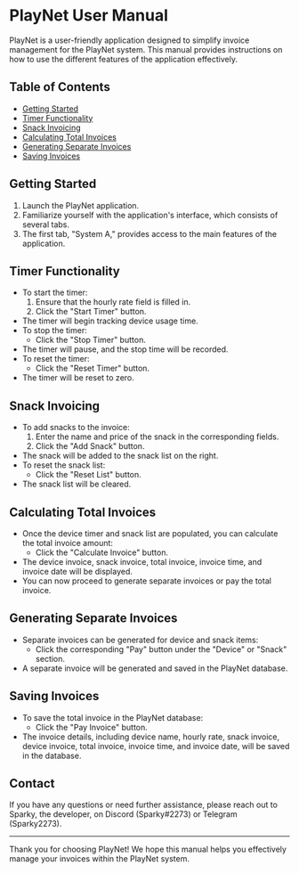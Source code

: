 # PlayNet User Manual

PlayNet is a user-friendly application designed to simplify invoice management for the PlayNet system. This manual provides instructions on how to use the different features of the application effectively.

## Table of Contents

- [Getting Started](#getting-started)
- [Timer Functionality](#timer-functionality)
- [Snack Invoicing](#snack-invoicing)
- [Calculating Total Invoices](#calculating-total-invoices)
- [Generating Separate Invoices](#generating-separate-invoices)
- [Saving Invoices](#saving-invoices)

## Getting Started

1. Launch the PlayNet application.
2. Familiarize yourself with the application's interface, which consists of several tabs.
3. The first tab, "System A," provides access to the main features of the application.

## Timer Functionality

- To start the timer:
  1. Ensure that the hourly rate field is filled in.
  2. Click the "Start Timer" button.
- The timer will begin tracking device usage time.
- To stop the timer:
  - Click the "Stop Timer" button.
- The timer will pause, and the stop time will be recorded.
- To reset the timer:
  - Click the "Reset Timer" button.
- The timer will be reset to zero.

## Snack Invoicing

- To add snacks to the invoice:
  1. Enter the name and price of the snack in the corresponding fields.
  2. Click the "Add Snack" button.
- The snack will be added to the snack list on the right.
- To reset the snack list:
  - Click the "Reset List" button.
- The snack list will be cleared.

## Calculating Total Invoices

- Once the device timer and snack list are populated, you can calculate the total invoice amount:
  - Click the "Calculate Invoice" button.
- The device invoice, snack invoice, total invoice, invoice time, and invoice date will be displayed.
- You can now proceed to generate separate invoices or pay the total invoice.

## Generating Separate Invoices

- Separate invoices can be generated for device and snack items:
  - Click the corresponding "Pay" button under the "Device" or "Snack" section.
- A separate invoice will be generated and saved in the PlayNet database.

## Saving Invoices

- To save the total invoice in the PlayNet database:
  - Click the "Pay Invoice" button.
- The invoice details, including device name, hourly rate, snack invoice, device invoice, total invoice, invoice time, and invoice date, will be saved in the database.

## Contact

If you have any questions or need further assistance, please reach out to Sparky, the developer, on Discord (Sparky#2273) or Telegram (Sparky2273).

---

Thank you for choosing PlayNet! We hope this manual helps you effectively manage your invoices within the PlayNet system.
